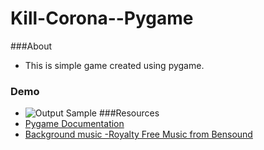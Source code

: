  # Kill-Corona--Pygame
 ###About
 - This is simple game created using pygame. 
 
 ### Demo
 - ![Output Sample](https://www.youtube.com/watch?v=pXnq1cwgCmY)
 ###Resources
 - [Pygame Documentation](https://www.pygame.org/docs/)
 - [Background music -Royalty Free Music from Bensound](https://www.bensound.com/royalty-free-music/track/happy-rock)
